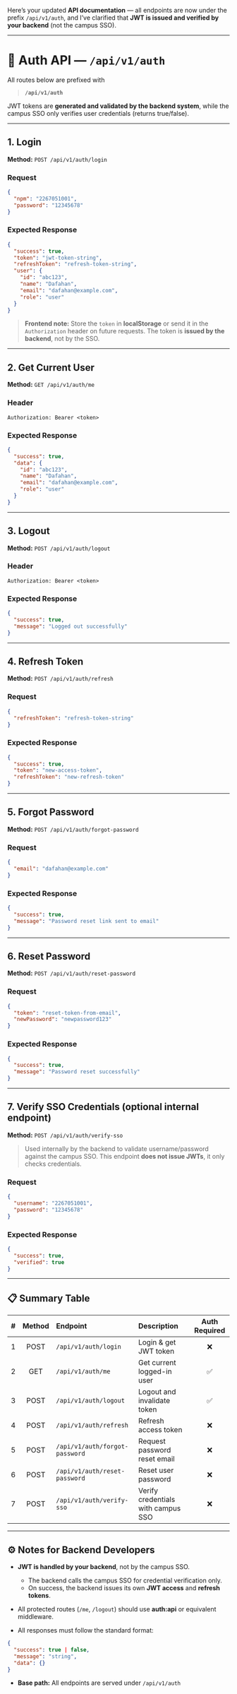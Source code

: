 Here’s your updated **API documentation** — all endpoints are now under the prefix `/api/v1/auth`, and I’ve clarified that **JWT is issued and verified by your backend** (not the campus SSO).

---

# 🔐 Auth API — `/api/v1/auth`

All routes below are prefixed with

> **`/api/v1/auth`**

JWT tokens are **generated and validated by the backend system**, while the campus SSO only verifies user credentials (returns true/false).

---

## 1. Login

**Method:** `POST /api/v1/auth/login`

### Request

```json
{
  "npm": "2267051001",
  "password": "12345678"
}
```

### Expected Response

```json
{
  "success": true,
  "token": "jwt-token-string",
  "refreshToken": "refresh-token-string",
  "user": {
    "id": "abc123",
    "name": "Dafahan",
    "email": "dafahan@example.com",
    "role": "user"
  }
}
```

> **Frontend note:**
> Store the `token` in **localStorage** or send it in the `Authorization` header on future requests.
> The token is **issued by the backend**, not by the SSO.

---

## 2. Get Current User

**Method:** `GET /api/v1/auth/me`

### Header

```
Authorization: Bearer <token>
```

### Expected Response

```json
{
  "success": true,
  "data": {
    "id": "abc123",
    "name": "Dafahan",
    "email": "dafahan@example.com",
    "role": "user"
  }
}
```

---

## 3. Logout

**Method:** `POST /api/v1/auth/logout`

### Header

```
Authorization: Bearer <token>
```

### Expected Response

```json
{
  "success": true,
  "message": "Logged out successfully"
}
```

---

## 4. Refresh Token

**Method:** `POST /api/v1/auth/refresh`

### Request

```json
{
  "refreshToken": "refresh-token-string"
}
```

### Expected Response

```json
{
  "success": true,
  "token": "new-access-token",
  "refreshToken": "new-refresh-token"
}
```

---

## 5. Forgot Password

**Method:** `POST /api/v1/auth/forgot-password`

### Request

```json
{
  "email": "dafahan@example.com"
}
```

### Expected Response

```json
{
  "success": true,
  "message": "Password reset link sent to email"
}
```

---

## 6. Reset Password

**Method:** `POST /api/v1/auth/reset-password`

### Request

```json
{
  "token": "reset-token-from-email",
  "newPassword": "newpassword123"
}
```

### Expected Response

```json
{
  "success": true,
  "message": "Password reset successfully"
}
```

---

## 7. Verify SSO Credentials (optional internal endpoint)

**Method:** `POST /api/v1/auth/verify-sso`

> Used internally by the backend to validate username/password against the campus SSO.
> This endpoint **does not issue JWTs**, it only checks credentials.

### Request

```json
{
  "username": "2267051001",
  "password": "12345678"
}
```

### Expected Response

```json
{
  "success": true,
  "verified": true
}
```

---

## 📋 Summary Table

|  # | Method | Endpoint                       | Description                        | Auth Required |
| -: | :----: | :----------------------------- | :--------------------------------- | :-----------: |
|  1 |  POST  | `/api/v1/auth/login`           | Login & get JWT token              |       ❌       |
|  2 |   GET  | `/api/v1/auth/me`              | Get current logged-in user         |       ✅       |
|  3 |  POST  | `/api/v1/auth/logout`          | Logout and invalidate token        |       ✅       |
|  4 |  POST  | `/api/v1/auth/refresh`         | Refresh access token               |       ❌       |
|  5 |  POST  | `/api/v1/auth/forgot-password` | Request password reset email       |       ❌       |
|  6 |  POST  | `/api/v1/auth/reset-password`  | Reset user password                |       ❌       |
|  7 |  POST  | `/api/v1/auth/verify-sso`      | Verify credentials with campus SSO |       ❌       |

---

## ⚙️ Notes for Backend Developers

* **JWT is handled by your backend**, not by the campus SSO.

  * The backend calls the campus SSO for credential verification only.
  * On success, the backend issues its own **JWT access** and **refresh tokens**.
* All protected routes (`/me`, `/logout`) should use **auth:api** or equivalent middleware.
* All responses must follow the standard format:

```json
{
  "success": true | false,
  "message": "string",
  "data": {}
}
```

* **Base path:**
  All endpoints are served under `/api/v1/auth`

